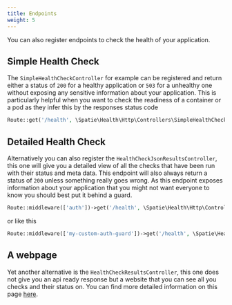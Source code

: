 ```yaml
---
title: Endpoints
weight: 5
---
```


You can also register endpoints to check the health of your application.

## Simple Health Check

The `SimpleHealthCheckController` for example can be registered and return either a status of `200` for a healthy application
or `503` for a unhealthy one without exposing any sensitive information about your application.
This is particularly helpful when you want to check the readiness of a container or a pod as they infer this by the responses status code 

```php
Route::get('/health', \Spatie\Health\Http\Controllers\SimpleHealthCheckController::class);
```

## Detailed Health Check

Alternatively you can also register the `HealthCheckJsonResultsController`, this one will give you a detailed view of all
the checks that have been run with their status and meta data. This endpoint will also always return a status of `200` unless 
something really goes wrong. As this endpoint exposes information about your application that you might not want everyone
to know you should best put it behind a guard.

```php
Route::middleware(['auth'])->get('/health', \Spatie\Health\Http\Controllers\HealthCheckJsonResultsController::class);
```
or like this
```php
Route::middleware(['my-custom-auth-guard'])->get('/health', \Spatie\Health\Http\Controllers\HealthCheckJsonResultsController::class);
```

## A webpage

Yet another alternative is the `HealthCheckResultsController`, this one does not give you an api ready response but a website
that you can see all you checks and their status on. You can find more detailed information on this page [here](/docs/viewing-results/on-a-webpage).
